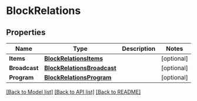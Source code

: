 # BlockRelations

## Properties

Name | Type | Description | Notes
------------ | ------------- | ------------- | -------------
**Items** | [**BlockRelationsItems**](BlockRelations_items.md) |  | [optional] 
**Broadcast** | [**BlockRelationsBroadcast**](BlockRelations_broadcast.md) |  | [optional] 
**Program** | [**BlockRelationsProgram**](BlockRelations_program.md) |  | [optional] 

[[Back to Model list]](../README.md#documentation-for-models) [[Back to API list]](../README.md#documentation-for-api-endpoints) [[Back to README]](../README.md)



